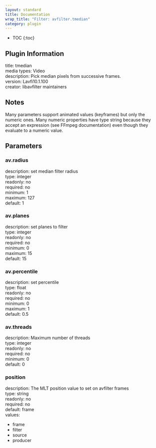 ```yaml
---
layout: standard
title: Documentation
wrap_title: "Filter: avfilter.tmedian"
category: plugin
---
```

* TOC
{:toc}

## Plugin Information

title: tmedian  
media types:
Video  
description: Pick median pixels from successive frames.  
version: Lavfi10.1.100  
creator: libavfilter maintainers  

## Notes

Many parameters support animated values (keyframes) but only the numeric ones. Many numeric properties have type string because they accept an expression (see FFmpeg documentation) even though they evaluate to a numeric value.

## Parameters

### av.radius

  
description:
set median filter radius  
type: integer  
readonly: no  
required: no  
minimum: 1  
maximum: 127  
default: 1  

### av.planes

  
description:
set planes to filter  
type: integer  
readonly: no  
required: no  
minimum: 0  
maximum: 15  
default: 15  

### av.percentile

  
description:
set percentile  
type: float  
readonly: no  
required: no  
minimum: 0  
maximum: 1  
default: 0.5  

### av.threads

  
description:
Maximum number of threads  
type: integer  
readonly: no  
required: no  
minimum: 0  
default: 0  

### position

  
description:
The MLT position value to set on avfilter frames  
type: string  
readonly: no  
required: no  
default: frame  
values:  

* frame
* filter
* source
* producer

